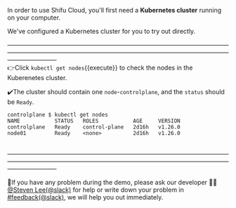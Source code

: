 
In order to use Shifu Cloud, you'll first need a **Kubernetes cluster** running on your computer.

We've configured a Kubernetes cluster for you to try out directly.

————————————————————————————————————————————————————————————————————————————————
<br/>
👉Click `kubectl get nodes`{{execute}} to check the nodes in the Kuberenetes cluster.
<br/>

✔️The cluster should contain one `node`-`controlplane`, and the `status` should be `Ready`.
```
controlplane $ kubectl get nodes
NAME           STATUS   ROLES           AGE     VERSION
controlplane   Ready    control-plane   2d16h   v1.26.0
node01         Ready    <none>          2d16h   v1.26.0
```
<br/>
————————————————————————————————————————————————————————————————————————————————
<br/>

🔔If you have any problem during the demo, please ask our developer 👷🏽[@Steven Lee(@slack)](https://shifuproj.slack.com/archives/D04MFP86D4J) for help or write down your problem in [#feedback(@slack)](https://shifuproj.slack.com/archives/C04N5AJJL8Y), we will help you out immediately.